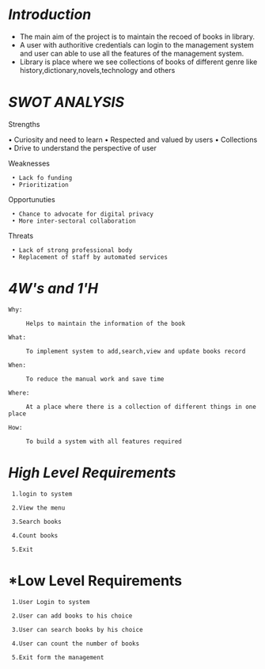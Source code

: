
# *****Introduction*****

   * The main aim of the project is to maintain the recoed of books in library.
   * A user with authoritive credentials can login to the management system and user can able to use all the features of the management system.
   * Library is place where we see collections of books of different genre like 
       history,dictionary,novels,technology and others
  

 # *****SWOT ANALYSIS*****

  Strengths
        
 • Curiosity and need to learn
 • Respected and valued by users
 • Collections
 • Drive to understand the perspective of user     


  Weaknesses
           
     • Lack fo funding
     • Prioritization    


  Opportunuties
  
     • Chance to advocate for digital privacy
     • More inter-sectoral collaboration  


  Threats
  
     • Lack of strong professional body
     • Replacement of staff by automated services    


# *****4W's and 1'H*****

    Why:
    
         Helps to maintain the information of the book

    What:

         To implement system to add,search,view and update books record

    When:

         To reduce the manual work and save time

    Where:
     
         At a place where there is a collection of different things in one place

    How:

         To build a system with all features required

 # *****High Level Requirements*****

     1.login to system

     2.View the menu
     
     3.Search books

     4.Count books

     5.Exit            

# *****Low Level Requirements****

     1.User Login to system

     2.User can add books to his choice

     3.User can search books by his choice

     4.User can count the number of books

     5.Exit form the management 
